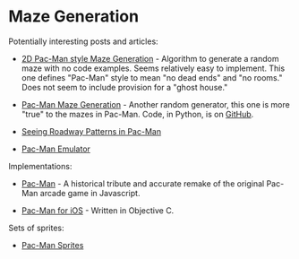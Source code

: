 # Maze Generation

Potentially interesting posts and articles:

* [2D Pac-Man style Maze Generation](https://www.contralogic.com/2d-pac-man-style-maze-generation) -
Algorithm to generate a random maze with no code examples.
Seems relatively easy to implement. This one defines "Pac-Man"
style to mean "no dead ends" and "no rooms."
Does not seem to include provision for a "ghost house."

* [Pac-Man Maze Generation](https://shaunlebron.github.io/pacman-mazegen/) -
Another random generator, this one is more "true" to the mazes
in Pac-Man. Code, in Python, is on
[GitHub](https://github.com/shaunlebron/pacman-mazegen).

* [Seeing Roadway Patterns in Pac-Man](https://www.lugnet.com/admin/plan/map/pacman.html)

* [Pac-Man Emulator](http://simonowen.com/sam/articles/pacemu)

Implementations:

* [Pac-Man](https://github.com/masonicGIT/pacman) - A historical tribute and accurate remake of the
original Pac-Man arcade game in Javascript.

* [Pac-Man for iOS](https://github.com/kean/Pacman) - Written in Objective C.

Sets of sprites:

* [Pac-Man Sprites](https://github.com/rm-hull/big-bang/tree/master/examples/pacman)
